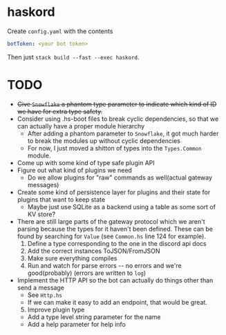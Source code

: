 # haskord


Create `config.yaml` with the contents

```yaml
botToken: <your bot token>
```

Then just `stack build --fast --exec haskord`.

# TODO

* ~~Give `Snowflake` a phantom type parameter to indicate which kind of ID we have for extra type safety.~~
* Consider using .hs-boot files to break cyclic dependencies, so that we can actually have a proper module hierarchy
  - After adding a phantom parameter to `Snowflake`, it got much harder to break the modules up without 
    cyclic dependencies
  - For now, I just moved a shitton of types into the `Types.Common` module.
* Come up with some kind of type safe plugin API
* Figure out what kind of plugins we need
  - Do we allow plugins for "raw" commands as well(actual gateway messages)
* Create some kind of persistence layer for plugins and their state for plugins that want to
  keep state
  - Maybe just use SQLite as a backend using a table as some sort of KV store?
* There are still large parts of the gateway protocol which we aren't parsing because the types for it haven't been defined. These can be found by searching for `Value` (see `Common.hs` line 124 for example). 
  1. Define a type corresponding to the one in the discord api docs
  2. Add the correct instances ToJSON/FromJSON
  3. Make sure everything compiles
  4. Run and watch for parse errors -- no errors and we're good(probably) (errors are written to `log`)
* Implement the HTTP API so the bot can actually do things other than send a message
  - See `Http.hs`
  - If we can make it easy to add an endpoint, that would be great. 
  5. Improve plugin type
    - Add a type level string parameter for the name
    - Add a help parameter for help info
